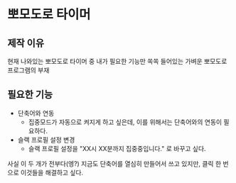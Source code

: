 #  뽀모도로 타이머

## 제작 이유
현재 나와있는 뽀모도로 타이머 중 내가 필요한 기능만 쏙쏙 들어있는 가벼운 뽀모도로 프로그램의 부재

## 필요한 기능
- 단축어와 연동
    - 집중모드가 자동으로 켜지게 하고 싶은데, 이를 위해서는 단축어와의 연동이 필요하다. 
- 슬랙 프로필 설정 변경
    - 슬랙 프로필 설정을 "XX시 XX분까지 집중중입니다." 로 바꾸고 싶다.

사실 이 두 개가 전부다(엥?)
지금도 단축어를 열심히 만들어서 쓰고 있지만, 클릭 한 번으로 이것들을 해결하고 싶다.

